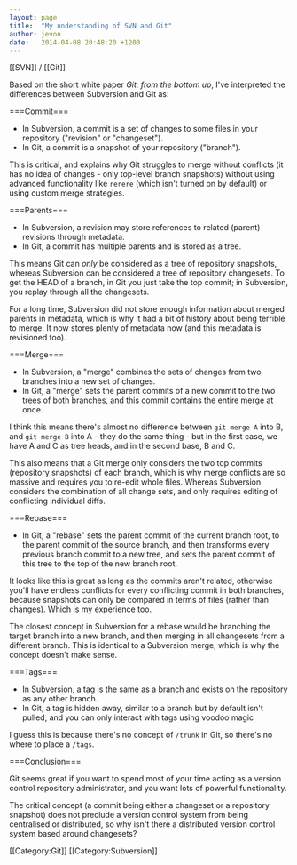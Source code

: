 ```yaml
---
layout: page
title:  "My understanding of SVN and Git"
author: jevon
date:   2014-04-08 20:48:20 +1200
---
```


[[SVN]] / [[Git]]

Based on the short white paper _Git: from the bottom up_, I've interpreted the differences between Subversion and Git as:

===Commit===
* In Subversion, a commit is a set of changes to some files in your repository ("revision" or "changeset").
* In Git, a commit is a snapshot of your repository ("branch").

This is critical, and explains why Git struggles to merge without conflicts (it has no idea of changes - only top-level branch snapshots) without using advanced functionality like `rerere` (which isn't turned on by default) or using custom merge strategies.

===Parents===
* In Subversion, a revision may store references to related (parent) revisions through metadata.
* In Git, a commit has multiple parents and is stored as a tree.

This means Git can _only_ be considered as a tree of repository snapshots, whereas Subversion can be considered a tree of repository changesets. To get the HEAD of a branch, in Git you just take the top commit; in Subversion, you replay through all the changesets.

For a long time, Subversion did not store enough information about merged parents in metadata, which is why it had a bit of history about being terrible to merge. It now stores plenty of metadata now (and this metadata is revisioned too).

===Merge===
* In Subversion, a "merge" combines the sets of changes from two branches into a new set of changes.
* In Git, a "merge" sets the parent commits of a new commit to the two trees of both branches, and this commit contains the entire merge at once.

I think this means there's almost no difference between `git merge A` into B, and `git merge B` into A - they do the same thing - but in the first case, we have A and C as tree heads, and in the second base, B and C.

This also means that a Git merge only considers the two top commits (repository snapshots) of each branch, which is why merge conflicts are so massive and requires you to re-edit whole files. Whereas Subversion considers the combination of all change sets, and only requires editing of conflicting individual diffs.

===Rebase===
* In Git, a "rebase" sets the parent commit of the current branch root, to the parent commit of the source branch, and then transforms every previous branch commit to a new tree, and sets the parent commit of this tree to the top of the new branch root.

It looks like this is great as long as the commits aren't related, otherwise you'll have endless conflicts for every conflicting commit in both branches, because snapshots can only be compared in terms of files (rather than changes). Which is my experience too.

The closest concept in Subversion for a rebase would be branching the target branch into a new branch, and then merging in all changesets from a different branch. This is identical to a Subversion merge, which is why the concept doesn't make sense.

===Tags===
* In Subversion, a tag is the same as a branch and exists on the repository as any other branch.
* In Git, a tag is hidden away, similar to a branch but by default isn't pulled, and you can only interact with tags using voodoo magic

I guess this is because there's no concept of `/trunk` in Git, so there's no where to place a `/tags`.

===Conclusion===

Git seems great if you want to spend most of your time acting as a version control repository administrator, and you want lots of powerful functionality.

The critical concept (a commit being either a changeset or a repository snapshot) does not preclude a version control system from being centralised or distributed, so why isn't there a distributed version control system based around changesets?

[[Category:Git]]
[[Category:Subversion]]
